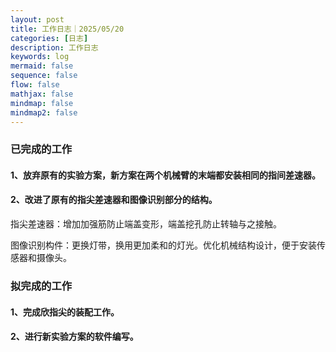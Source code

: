 ```yaml
---
layout: post
title: 工作日志｜2025/05/20
categories: [日志]
description: 工作日志
keywords: log
mermaid: false
sequence: false
flow: false
mathjax: false
mindmap: false
mindmap2: false
---
```

### 已完成的工作

#### 1、放弃原有的实验方案，新方案在两个机械臂的末端都安装相同的指间差速器。


#### 2、改进了原有的指尖差速器和图像识别部分的结构。
指尖差速器：增加加强筋防止端盖变形，端盖挖孔防止转轴与之接触。

图像识别构件：更换灯带，换用更加柔和的灯光。优化机械结构设计，便于安装传感器和摄像头。


### 拟完成的工作

#### 1、完成欣指尖的装配工作。


#### 2、进行新实验方案的软件编写。

